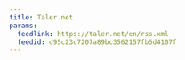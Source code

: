 ```yaml
---
title: Taler.net
params:
  feedlink: https://taler.net/en/rss.xml
  feedid: d95c23c7207a89bc3562157fb5d4107f
---
```

